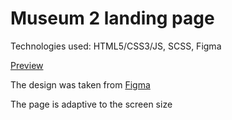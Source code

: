 # Museum 2 landing page
Technologies used: HTML5/CSS3/JS, SCSS, Figma

[Preview](https://andriinychaiuk.github.io/Museum-landing/)

The design was taken from [Figma](https://www.figma.com/file/HL3XGt5ZatvJoYBhOaWY5x/museum-prototype?node-id=323%3A1957)

The page is adaptive to the screen size
